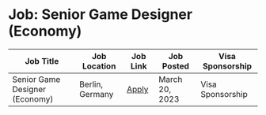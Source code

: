 # Job: Senior Game Designer (Economy)

| Job Title | Job Location | Job Link | Job Posted | Visa Sponsorship |
| --- | --- | --- | --- | --- |
| Senior Game Designer (Economy) | Berlin, Germany | [Apply](https://boards.greenhouse.io/wooga/jobs/2682796?gh_src=940ed7eb1us) | March 20, 2023 | Visa Sponsorship |
